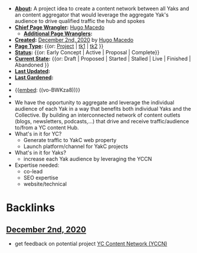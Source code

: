 - **[About](<About.md>):** A project idea to create a content network between all Yaks and an content aggregator that would leverage the aggregate Yak's audience to drive qualified traffic the hub and spokes
- **[Chief Page Wrangler](<Chief Page Wrangler.md>):** [Hugo Macedo](<Hugo Macedo.md>) 
    - **[Additional Page Wranglers](<Additional Page Wranglers.md>):** 
- **[Created](<Created.md>):** [December 2nd, 2020](<December 2nd, 2020.md>) by [Hugo Macedo](<Hugo Macedo.md>) 
- **[Page Type](<Page Type.md>):** {{or: [Project](<Project.md>) | [tk1](<tk1.md>) | [tk2](<tk2.md>) }}
- **[Status](<Status.md>):** {{or: Early Concept | Active | Proposal | Complete}}
- **[Current State](<Current State.md>):** {{or: Draft | Proposed | Started | Stalled | Live | Finished | Abandoned }}
- **[Last Updated](<Last Updated.md>):** 
- **[Last Gardened](<Last Gardened.md>):** 
-  
- {{[embed](<embed.md>): ((vo-BWKza8))}}
-  
- We have the opportunity to aggregate and leverage the individual audience of each Yak in a way that benefits both individual Yaks and the Collective. By building an interconnected network of content outlets (blogs, newsletters, podcasts,...) that drive and receive traffic/audience to/from a YC content Hub.
- What's in it for YC?
    - Generate traffic to YakC web property
    - Launch platform/channel for YakC projects
- What's in it for Yaks?
    - increase each Yak audience by leveraging the YCCN
- Expertise needed:
    - co-lead
    - SEO expertise
    - website/technical 

# Backlinks
## [December 2nd, 2020](<December 2nd, 2020.md>)
- get feedback on potential project [YC Content Network (YCCN)](<YC Content Network (YCCN).md>)

